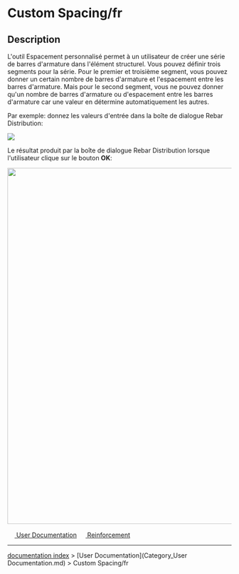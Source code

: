 # Custom Spacing/fr
## Description

L\'outil Espacement personnalisé permet à un utilisateur de créer une série de barres d\'armature dans l\'élément structurel. Vous pouvez définir trois segments pour la série. Pour le premier et troisième segment, vous pouvez donner un certain nombre de barres d\'armature et l\'espacement entre les barres d\'armature. Mais pour le second segment, vous ne pouvez donner qu\'un nombre de barres d\'armature ou d\'espacement entre les barres d\'armature car une valeur en détermine automatiquement les autres.

Par exemple: donnez les valeurs d\'entrée dans la boîte de dialogue Rebar Distribution:

![](images/RebarDistributionDialog.png )

Le résultat produit par la boîte de dialogue Rebar Distribution lorsque l\'utilisateur clique sur le bouton **OK**:

<img alt="" src=images/RebarDistribution.png  style="width:800px;">

 




[<img src="images/Property.png" style="width:16px"> User Documentation](Category_User_Documentation.md) [<img src="images/Property.png" style="width:16px"> Reinforcement](Category_Reinforcement.md)

---
[documentation index](../README.md) > [User Documentation](Category_User Documentation.md) > Custom Spacing/fr
